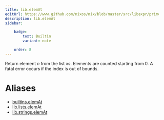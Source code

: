 ```yaml
---
title: lib.elemAt
editUrl: https://www.github.com/nixos/nix/blob/master/src/libexpr/primops.cc
description: lib.elemAt
sidebar:

    badge:
        text: Builtin
        variant: note

    order: 8
---
```


Return element *n* from the list *xs*. Elements are counted starting
from 0. A fatal error occurs if the index is out of bounds.


# Aliases

- [builtins.elemAt](/reference/builtinselemAt)
- [lib.lists.elemAt](/reference/liblists.elemAt)
- [lib.strings.elemAt](/reference/libstrings.elemAt)


